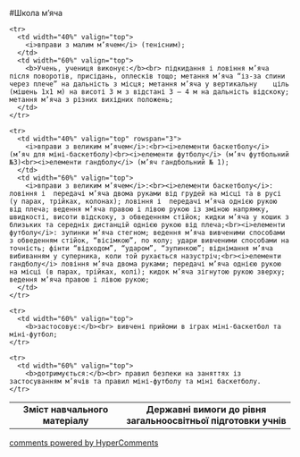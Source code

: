 <div id="hypercomments_widget" class="js-hypercomments-widget invisible"></div>

#Школа м’яча

<table>
  <body>
    <tr>
      <td width="40%" align="center" valign="top">
        <b>Зміст навчального матеріалу</b>
      </td>
      <td width="60%" align="center" valign="top">
        <b>Державні вимоги до рівня загальноосвітньої підготовки учнів</b>
      </td>
    </tr>

    <tr>
      <td width="40%" valign="top">
        <i>вправи з малим м’ячем</i> (тенісним);
      </td>
      <td width="60%" valign="top">
        <b>Учень, учениця виконує:</b><br> підкидання і ловіння м’яча після поворотів, присідань, оплесків тощо; метання м’яча “із-за спини через плече” на дальність з місця; метання м’яча у вертикальну    ціль      (мішень 1х1 м) на висоті 3 м з відстані 3 – 4 м на дальність відскоку; метання м’яча з різних вихідних положень;
      </td>
    </tr>

    <tr>
      <td width="40%" valign="top" rowspan="3">
        <i>вправи з великим м’ячем</i>:<br><i>елементи баскетболу</i> (м’яч для міні-баскетболу)<br><i>елементи футболу</i> (м’яч футбольний №3)<br><i>елементи гандболу</i> (м’яч гандбольний № 1);
      </td>
      <td width="60%" valign="top">
        <i>вправи з великим м’ячем</i>:<br><i>елементи баскетболу</i>: ловіння і  передачі м’яча двома руками від грудей на місці та в русі (у парах, трійках, колонах); ловіння і  передачі м’яча однією рукою від плеча; ведення м’яча правою і лівою рукою із зміною напрямку, швидкості, висоти відскоку, з обведенням стійок; кидки м’яча у кошик з близьких та середніх дистанцій однією рукою від плеча;<br><i>елементи футболу</i>: зупинки м’яча стегном; ведення м’яча вивченими способами з обведенням стійок, “вісімкою”, по колу; удари вивченими способами на точність; фінти “відходом”, “ударом”, “зупинкою”; віднімання м’яча вибиванням у суперника, коли той рухається назустріч;<br><i>елементи гандболу</i> ловіння м’яча двома руками; передачі м’яча однією рукою на місці (в парах, трійках, колі); кидок м’яча зігнутою рукою зверху; ведення м’яча правою і лівою рукою;
      </td>
    </tr>

    <tr>
      <td width="60%" valign="top">
        <b>застосовує:</b><br> вивчені прийоми в іграх міні-баскетбол та міні-футбол;
    </tr>

    <tr>
      <td width="60%" valign="top">
        <b>дотримується:</b><br> правил безпеки на заняттях із застосуванням м’ячів та правил міні-футболу та міні баскетболу. 
    </tr>
  </body>
</table>

<div class="js-hypercomments-container">
    <a href="http://hypercomments.com" class="hc-link" title="comments widget">comments powered by HyperComments</a>
</div>